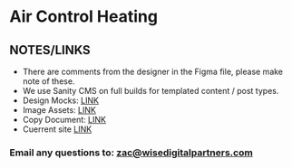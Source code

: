 # Air Control Heating

## NOTES/LINKS

- There are comments from the designer in the Figma file, please make note of these.
- We use Sanity CMS on full builds for templated content / post types.
- Design Mocks: [LINK](https://www.figma.com/design/hhOcgTVDdWJAnfOjeeDK1M/Air-Control-Heating-%26-Air-Mockups?node-id=6405-8445&m=dev)
- Image Assets: [LINK](https://drive.google.com/drive/u/1/folders/1IF0rpiEBAwRjdhqG3RwM7jTFP974E_XO)
- Copy Document: [LINK](https://docs.google.com/document/d/1mKelGHKDzGvbVNVUULjeVPGFPID2NZ2VCR3PqJUvboQ/edit)
- Cuerrent site [LINK](https://aircontrol-heatingandair.com/)

### Email any questions to: zac@wisedigitalpartners.com
